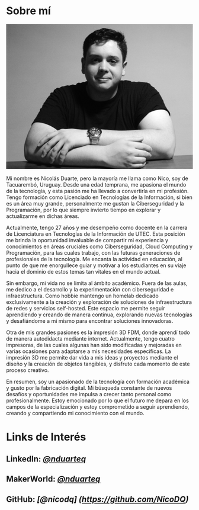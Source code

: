 # Sobre mí

![Foto](../images/fotome.jpg#fotome)


Mi nombre es Nicolás Duarte, pero la mayoría me llama como Nico, soy de Tacuarembó, Uruguay. Desde una edad temprana, me apasiona el mundo de la tecnología, y esta pasión me ha llevado a convertirla en mi profesión. Tengo  formación como Licenciado en Tecnologías de la Información, si bien es un área muy grande, personalmente me gustan la Ciberseguridad y la Programación, por lo que siempre invierto tiempo en explorar y actualizarme en dichas áreas.

Actualmente, tengo 27 años y me desempeño como docente en la carrera de Licenciatura en Tecnologías de la Información de UTEC. Esta posición me brinda la oportunidad invaluable de compartir mi experiencia y conocimientos en áreas cruciales como Ciberseguridad, Cloud Computing y Programación, para las cuales trabajo, con las futuras generaciones de profesionales de la tecnología. Me encanta la actividad en educación, al punto de que me enorgullece guiar y motivar a los estudiantes en su viaje hacia el dominio de estos temas tan vitales en el mundo actual.

Sin embargo, mi vida no se limita al ámbito académico. Fuera de las aulas, me dedico a el desarrollo y la experimentación con ciberseguridad e infraestructura. Como hobbie mantengo un homelab dedicado exclusivamente a la creación y exploración de soluciones de infraestructura de redes y servicios self-hosted. Este espacio me permite seguir aprendiendo y creando de manera continua, explorando nuevas tecnologías y desafiándome a mí mismo para encontrar soluciones innovadoras.

Otra de mis grandes pasiones es la impresión 3D FDM, donde aprendí todo de manera autodidacta mediante internet. Actualmente, tengo cuatro impresoras, de las cuales algunas han sido modificadas y mejoradas en varias ocasiones para adaptarse a mis necesidades específicas. La impresión 3D me permite dar vida a mis ideas y proyectos mediante el diseño y la creación de objetos tangibles, y disfruto cada momento de este proceso creativo.

En resumen, soy un apasionado de la tecnología con formación académica y gusto por la fabricación digital. Mi búsqueda constante de nuevos desafíos y oportunidades me impulsa a crecer tanto personal como profesionalmente. Estoy emocionado por lo que el futuro me depara en los campos de la especialización y estoy comprometido a seguir aprendiendo, creando y compartiendo mi conocimiento con el mundo.


# Links de Interés
## LinkedIn: *[@nduarteq](https://www.linkedin.com/in/nduarteq/)*
## MakerWorld: *[@nduarteq](https://www.linkedin.com/in/nduarteq/)*
## GitHub: *[@nicodq] (https://github.com/NicoDQ)*
